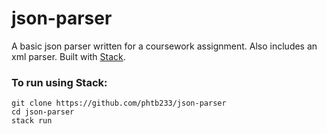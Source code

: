 # json-parser

A basic json parser written for a coursework assignment. Also includes an xml parser. Built with [Stack](http://docs.haskellstack.org/en/stable/README/).

### To run using Stack:
```
git clone https://github.com/phtb233/json-parser
cd json-parser
stack run
```
